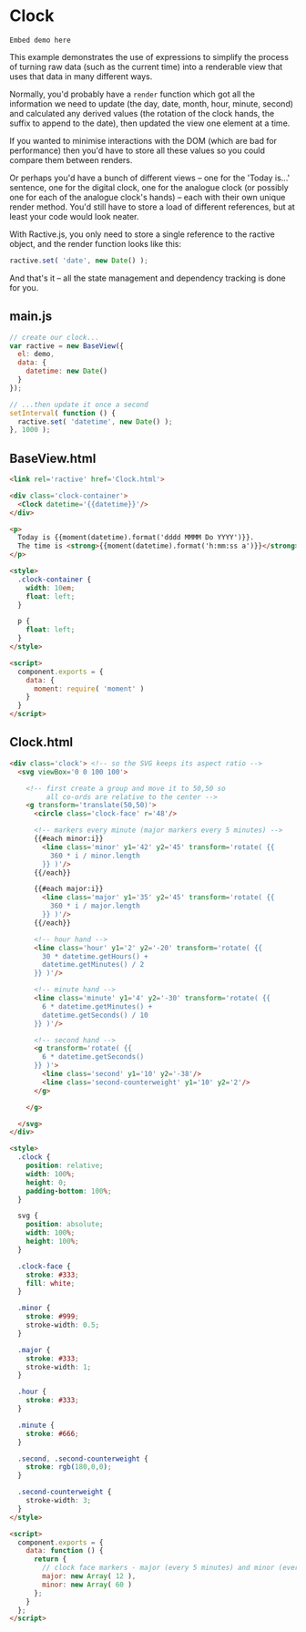 # Clock

```
Embed demo here
```

This example demonstrates the use of expressions to simplify the process of turning raw data (such as the current time) into a renderable view that uses that data in many different ways.

Normally, you'd probably have a `render` function which got all the information we need to update (the day, date, month, hour, minute, second) and calculated any derived values (the rotation of the clock hands, the suffix to append to the date), then updated the view one element at a time.

If you wanted to minimise interactions with the DOM (which are bad for performance) then you'd have to store all these values so you could compare them between renders.

Or perhaps you'd have a bunch of different views – one for the 'Today is...' sentence, one for the digital clock, one for the analogue clock (or possibly one for each of the analogue clock's hands) – each with their own unique render method. You'd still have to store a load of different references, but at least your code would look neater.

With Ractive.js, you only need to store a single reference to the ractive object, and the render function looks like this:

```js
ractive.set( 'date', new Date() );
```

And that's it – all the state management and dependency tracking is done for you.

## main.js

```js
// create our clock...
var ractive = new BaseView({
  el: demo,
  data: {
    datetime: new Date()
  }
});

// ...then update it once a second
setInterval( function () {
  ractive.set( 'datetime', new Date() );
}, 1000 );
```

## BaseView.html

```html
<link rel='ractive' href='Clock.html'>

<div class='clock-container'>
  <Clock datetime='{{datetime}}'/>
</div>

<p>
  Today is {{moment(datetime).format('dddd MMMM Do YYYY')}}.
  The time is <strong>{{moment(datetime).format('h:mm:ss a')}}</strong>
</p>

<style>
  .clock-container {
    width: 10em;
    float: left;
  }

  p {
    float: left;
  }
</style>

<script>
  component.exports = {
    data: {
      moment: require( 'moment' )
    }
  }
</script>
```

## Clock.html

```html
<div class='clock'> <!-- so the SVG keeps its aspect ratio -->
  <svg viewBox='0 0 100 100'>

    <!-- first create a group and move it to 50,50 so
         all co-ords are relative to the center -->
    <g transform='translate(50,50)'>
      <circle class='clock-face' r='48'/>

      <!-- markers every minute (major markers every 5 minutes) -->
      {{#each minor:i}}
        <line class='minor' y1='42' y2='45' transform='rotate( {{
          360 * i / minor.length
        }} )'/>
      {{/each}}

      {{#each major:i}}
        <line class='major' y1='35' y2='45' transform='rotate( {{
          360 * i / major.length
        }} )'/>
      {{/each}}

      <!-- hour hand -->
      <line class='hour' y1='2' y2='-20' transform='rotate( {{
        30 * datetime.getHours() +
        datetime.getMinutes() / 2
      }} )'/>

      <!-- minute hand -->
      <line class='minute' y1='4' y2='-30' transform='rotate( {{
        6 * datetime.getMinutes() +
        datetime.getSeconds() / 10
      }} )'/>

      <!-- second hand -->
      <g transform='rotate( {{
        6 * datetime.getSeconds()
      }} )'>
        <line class='second' y1='10' y2='-38'/>
        <line class='second-counterweight' y1='10' y2='2'/>
      </g>

    </g>

  </svg>
</div>

<style>
  .clock {
    position: relative;
    width: 100%;
    height: 0;
    padding-bottom: 100%;
  }

  svg {
    position: absolute;
    width: 100%;
    height: 100%;
  }

  .clock-face {
    stroke: #333;
    fill: white;
  }

  .minor {
    stroke: #999;
    stroke-width: 0.5;
  }

  .major {
    stroke: #333;
    stroke-width: 1;
  }

  .hour {
    stroke: #333;
  }

  .minute {
    stroke: #666;
  }

  .second, .second-counterweight {
    stroke: rgb(180,0,0);
  }

  .second-counterweight {
    stroke-width: 3;
  }
</style>

<script>
  component.exports = {
    data: function () {
      return {
        // clock face markers - major (every 5 minutes) and minor (every minute)
        major: new Array( 12 ),
        minor: new Array( 60 )
      };
    }
  };
</script>
```
